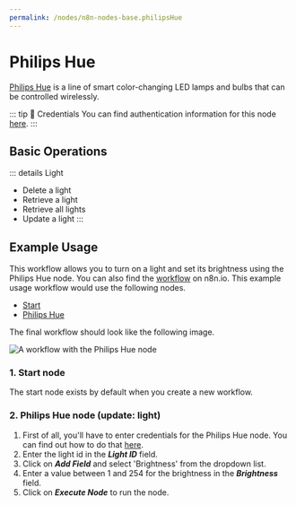 ```yaml
---
permalink: /nodes/n8n-nodes-base.philipsHue
---
```


# Philips Hue

[Philips Hue](https://www.philips-hue.com/) is a line of smart color-changing LED lamps and bulbs that can be controlled wirelessly.

::: tip 🔑 Credentials
You can find authentication information for this node [here](../../../credentials/PhilipsHue/README.md).
:::

## Basic Operations

::: details Light
- Delete a light
- Retrieve a light
- Retrieve all lights
- Update a light
:::


## Example Usage

This workflow allows you to turn on a light and set its brightness using the Philips Hue node. You can also find the [workflow](https://n8n.io/workflows/666) on n8n.io. This example usage workflow would use the following nodes.
- [Start](../../core-nodes/Start/README.md)
- [Philips Hue]()

The final workflow should look like the following image.

![A workflow with the Philips Hue node](./workflow.png)

### 1. Start node

The start node exists by default when you create a new workflow.

### 2. Philips Hue node (update: light)

1. First of all, you'll have to enter credentials for the Philips Hue node. You can find out how to do that [here](../../../credentials/PhilipsHue/README.md).
2. Enter the light id in the ***Light ID*** field.
3. Click on ***Add Field*** and select 'Brightness' from the dropdown list.
4. Enter a value between 1 and 254 for the brightness in the ***Brightness*** field.
5. Click on ***Execute Node*** to run the node.
